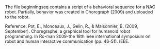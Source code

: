 The file beginningseq contains a script of a behavioral sequence for a NAO robot. Partially, behavior was created in Choregraph (2009) and uploaded to the robot.

Reference: Pot, E., Monceaux, J., Gelin, R., & Maisonnier, B. (2009, September). Choregraphe: a graphical tool for humanoid robot programming. In Ro-man 2009-the 18th ieee international symposium on robot and human interactive communication (pp. 46-51). IEEE.
